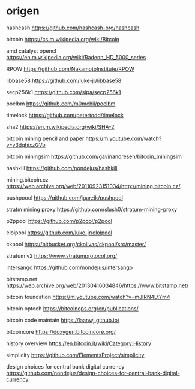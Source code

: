 origen
======

hashcash
https://github.com/hashcash-org/hashcash

bitcoin
https://cs.m.wikipedia.org/wiki/Bitcoin

amd catalyst opencl 
https://en.m.wikipedia.org/wiki/Radeon_HD_5000_series

RPOW
https://github.com/NakamotoInstitute/RPOW

libbase58
https://github.com/luke-jr/libbase58

secp256k1
https://github.com/sipa/secp256k1

poclbm 
https://github.com/m0mchil/poclbm

timelock
https://github.com/petertodd/timelock

sha2
https://en.m.wikipedia.org/wiki/SHA-2

bitcoin mining pencil and paper
https://m.youtube.com/watch?v=y3dqhixzGVo

bitcoin miningsim
https://github.com/gavinandresen/bitcoin_miningsim

hashkill
https://github.com/nondejus/hashkill

mining.bitcoin.cz 
https://web.archive.org/web/20110923151034/http://mining.bitcoin.cz/

pushpoool
https://github.com/jgarzik/pushpool

stratm mining proxy
https://github.com/slush0/stratum-mining-proxy

p2ppool
https://github.com/p2pool/p2pool

eloipool
https://github.com/luke-jr/eloipool

ckpool 
https://bitbucket.org/ckolivas/ckpool/src/master/

stratum v2
https://www.stratumprotocol.org/

intersango 
https://github.com/nondejus/intersango

bitstamp.net 
https://web.archive.org/web/20130416034846/https://www.bitstamp.net/

bitcoin foundation 
https://m.youtube.com/watch?v=mJlRN4LtYm4

bitcoin optech
https://bitcoinops.org/en/publications/

bitcoin code maintain
https://laanwj.github.io/

bitcoincore
https://doxygen.bitcoincore.org/

history overview
https://en.bitcoin.it/wiki/Category:History

simplicity
https://github.com/ElementsProject/simplicity

design choices for central bank digital currency
https://github.com/nondejus/design-choices-for-central-bank-digital-currency
